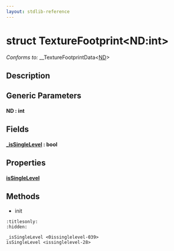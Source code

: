 ```yaml
---
layout: stdlib-reference
---
```


# struct TextureFootprint\<ND:int\>

*Conforms to:* \_\_TextureFootprintData\<[ND](.html#decl-ND)\>

## Description



## Generic Parameters

####  <a id="decl-ND"></a>ND  : int

## Fields

####  <a id="decl-_isSingleLevel"></a>[\_isSingleLevel](../0issinglelevel-039.html) : bool

## Properties

####  <a id="decl-isSingleLevel"></a>[isSingleLevel](../issinglelevel-28.html)

## Methods

* init


```{toctree}
:titlesonly:
:hidden:

_isSingleLevel <0issinglelevel-039>
isSingleLevel <issinglelevel-28>
```
